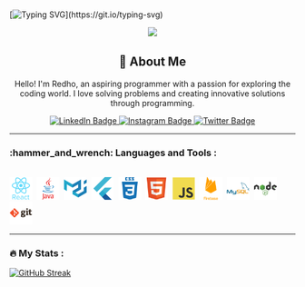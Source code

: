  <img src="https://komarev.com/ghpvc/?username=redhocode&style=flat-square&color=blue" alt=""/>
 
[![Typing SVG](https://readme-typing-svg.demolab.com?font=Fira+Code&weight=600&pause=1000&color=525CEB&random=false&width=435&lines=Hallo%2C+World!!;Saya+Redho.;Calon+Programmer.)](https://git.io/typing-svg)

<div id="header" align="center">
  <img src="https://media.giphy.com/media/WIQ0N0OUvei1OW1h9Z/giphy.gif" width=120>
</div>
<div align="center">
    <h2>🚀 About Me</h2>
    <p>Hello! I'm Redho, an aspiring programmer with a passion for exploring the coding world. I love solving problems and creating innovative solutions through programming.</p>
</div>
<div id="badges" align="center">
 <a href="https://www.linkedin.com/in/redho-arifin-983372196/?lipi=urn%3Ali%3Apage%3Ad_flagship3_feed%3Bq0AO7VVpT9eOax5jxtCO6w%3D%3D">
    <img src="https://img.shields.io/badge/LinkedIn-blue?style=for-the-badge&logo=linkedin&logoColor=white" alt="LinkedIn Badge"/>
  </a>
  <a href="https://www.instagram.com/shasimies/">
    <img src="https://img.shields.io/badge/Instagram-blue?style=for-the-badge&logo=instagram&logoColor=white" alt="Instagram Badge"/>
  </a>
  <a href="https://twitter.com/redhocode">
    <img src="https://img.shields.io/badge/Twitter-blue?style=for-the-badge&logo=twitter&logoColor=white" alt="Twitter Badge"/>
  </a>
</div>
<div align="center">
 
</div>
<hr/>

<h3>:hammer_and_wrench: Languages and Tools :</h3>

<br/>
<div>
  <img src="https://github.com/devicons/devicon/blob/master/icons/react/react-original-wordmark.svg" title="React" alt="React" width="40" height="40"/>&nbsp;
  <img src="https://github.com/devicons/devicon/blob/master/icons/java/java-original-wordmark.svg" title="Java" alt="Java" width="40" height="40"/>&nbsp;
  <img src="https://github.com/devicons/devicon/blob/master/icons/materialui/materialui-original.svg" title="Material UI" alt="Material UI" width="40" height="40"/>&nbsp;
  <img src="https://github.com/devicons/devicon/blob/master/icons/flutter/flutter-original.svg" title="Flutter" alt="Flutter" width="40" height="40"/>&nbsp;
  <img src="https://github.com/devicons/devicon/blob/master/icons/css3/css3-plain-wordmark.svg"  title="CSS3" alt="CSS" width="40" height="40"/>&nbsp;
  <img src="https://github.com/devicons/devicon/blob/master/icons/html5/html5-original.svg" title="HTML5" alt="HTML" width="40" height="40"/>&nbsp;
  <img src="https://github.com/devicons/devicon/blob/master/icons/javascript/javascript-original.svg" title="JavaScript" alt="JavaScript" width="40" height="40"/>&nbsp;
  <img src="https://github.com/devicons/devicon/blob/master/icons/firebase/firebase-plain-wordmark.svg" title="Firebase" alt="Firebase" width="40" height="40"/>&nbsp;
  <img src="https://github.com/devicons/devicon/blob/master/icons/mysql/mysql-original-wordmark.svg" title="MySQL"  alt="MySQL" width="40" height="40"/>&nbsp;
  <img src="https://github.com/devicons/devicon/blob/master/icons/nodejs/nodejs-original-wordmark.svg" title="NodeJS" alt="NodeJS" width="40" height="40"/>&nbsp;
  <img src="https://github.com/devicons/devicon/blob/master/icons/git/git-original-wordmark.svg" title="Git" **alt="Git" width="40" height="40"/>
</div>

---

### :fire: My Stats :
  [![GitHub Streak](https://github-readme-streak-stats.herokuapp.com?user=redhocode&theme=tokyonight-duo&hide_border=true)](https://git.io/streak-stats)



